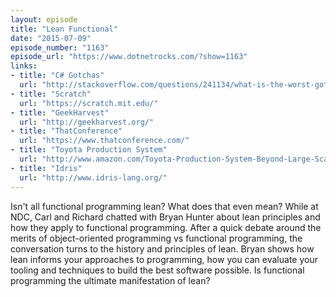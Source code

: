```yaml
---
layout: episode
title: "Lean Functional"
date: "2015-07-09"
episode_number: "1163"
episode_url: "https://www.dotnetrocks.com/?show=1163"
links:
- title: "C# Gotchas"
  url: "http://stackoverflow.com/questions/241134/what-is-the-worst-gotcha-in-c-sharp-or-net"
- title: "Scratch"
  url: "https://scratch.mit.edu/"
- title: "GeekHarvest"
  url: "http://geekharvest.org/"
- title: "ThatConference"
  url: "https://www.thatconference.com/"
- title: "Toyota Production System"
  url: "http://www.amazon.com/Toyota-Production-System-Beyond-Large-Scale/dp/0915299143"
- title: "Idris"
  url: "http://www.idris-lang.org/"
---
```


Isn't all functional programming lean? What does that even mean? While at NDC, Carl and Richard chatted with Bryan Hunter about lean principles and how they apply to functional programming. After a quick debate around the merits of object-oriented programming vs functional programming, the conversation turns to the history and principles of lean. Bryan shows how lean informs your approaches to programming, how you can evaluate your tooling and techniques to build the best software possible. Is functional programming the ultimate manifestation of lean?
